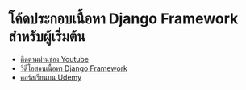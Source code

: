 # โค้ดประกอบเนื้อหา Django Framework สำหรับผู้เริ่มต้น

- [ติดตามผ่านช่อง Youtube](https://www.youtube.com/channel/UCQ1r_4x-P-fETLIU4pqf98w)
- [วิดีโอสอนเนื้อหา Django Framework](https://www.youtube.com/watch?v=no1oR9_fc6s&list=PLEE74DyIkwEnbGpB6PjnWtZ-AO0R0ukMd)
- [คอร์สเรียนบน Udemy](https://github.com/kongruksiamza/udemy-course)
